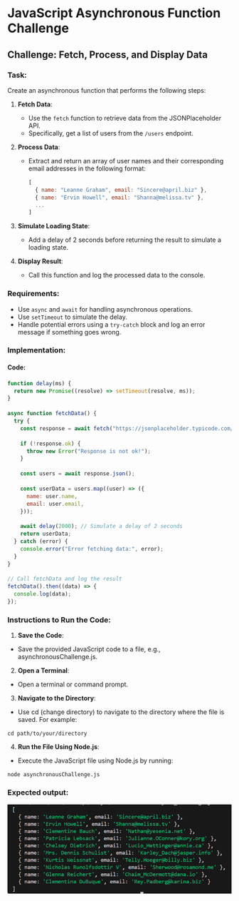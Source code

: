 # JavaScript Asynchronous Function Challenge

## Challenge: Fetch, Process, and Display Data

### Task:
Create an asynchronous function that performs the following steps:

1. **Fetch Data**:
   - Use the `fetch` function to retrieve data from the JSONPlaceholder API.
   - Specifically, get a list of users from the `/users` endpoint.

2. **Process Data**:
   - Extract and return an array of user names and their corresponding email addresses in the following format:
     ```javascript
     [
       { name: "Leanne Graham", email: "Sincere@april.biz" },
       { name: "Ervin Howell", email: "Shanna@melissa.tv" },
       ...
     ]
     ```

3. **Simulate Loading State**:
   - Add a delay of 2 seconds before returning the result to simulate a loading state.

4. **Display Result**:
   - Call this function and log the processed data to the console.

### Requirements:
- Use `async` and `await` for handling asynchronous operations.
- Use `setTimeout` to simulate the delay.
- Handle potential errors using a `try-catch` block and log an error message if something goes wrong.

### Implementation:

#### Code:
```javascript
function delay(ms) {
  return new Promise((resolve) => setTimeout(resolve, ms));
}

async function fetchData() {
  try {
    const response = await fetch("https://jsonplaceholder.typicode.com/users/");

    if (!response.ok) {
      throw new Error("Response is not ok!");
    }

    const users = await response.json();

    const userData = users.map((user) => ({
      name: user.name,
      email: user.email,
    }));

    await delay(2000); // Simulate a delay of 2 seconds
    return userData;
  } catch (error) {
    console.error("Error fetching data:", error);
  }
}

// Call fetchData and log the result
fetchData().then((data) => {
  console.log(data);
});
```
### Instructions to Run the Code:
1. **Save the Code**:
- Save the provided JavaScript code to a file, e.g., asynchronousChallenge.js.
2. **Open a Terminal**:
- Open a terminal or command prompt.
3. **Navigate to the Directory**:
- Use cd (change directory) to navigate to the directory where the file is saved. For example:
```
cd path/to/your/directory
```
4. **Run the File Using Node.js**:
- Execute the JavaScript file using Node.js by running:
```
node asynchronousChallenge.js
```
### Expected output:
![Terminal output](https://github.com/Elsabeth721/Gebeya/blob/main/Frontend/AsynchrounousChallenge/Screenshot%202025-01-09%20075007.png)
